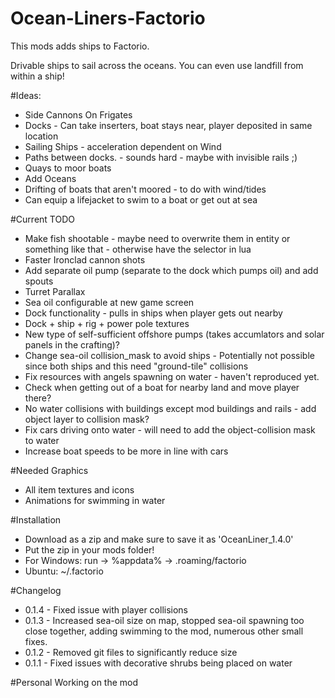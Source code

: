 # Ocean-Liners-Factorio
This mods adds ships to Factorio.

Drivable ships to sail across the oceans. You can even use landfill from within a ship!

#Ideas: <br>

* Side Cannons On Frigates <br>
* Docks - Can take inserters, boat stays near, player deposited in same location <br>
* Sailing Ships - acceleration dependent on Wind <br>
* Paths between docks. - sounds hard - maybe with invisible rails ;) <br>
* Quays to moor boats
* Add Oceans
* Drifting of boats that aren't moored - to do with wind/tides
* Can equip a lifejacket to swim to a boat or get out at sea



#Current TODO <br>

* Make fish shootable - maybe need to overwrite them in entity or something like that - otherwise have the selector in lua
* Faster Ironclad cannon shots
* Add separate oil pump (separate to the dock which pumps oil) and add spouts <br>
* Turret Parallax <br>
* Sea oil configurable at new game screen <br>
* Dock functionality - pulls in ships when player gets out nearby <br>
* Dock + ship + rig + power pole textures  <br>
* New type of self-sufficient offshore pumps (takes accumlators and solar panels in the crafting)?
* Change sea-oil collision_mask to avoid ships - Potentially not possible since both ships and this need "ground-tile" collisions
* Fix resources with angels spawning on water - haven't reproduced yet.
* Check when getting out of a boat for nearby land and move player there?
* No water collisions with buildings except mod buildings and rails - add object layer to collision mask?
* Fix cars driving onto water - will need to add the object-collision mask to water
* Increase boat speeds to be more in line with cars



#Needed Graphics
* All item textures and icons
* Animations for swimming in water


#Installation <br>

* Download as a zip and make sure to save it as 'OceanLiner_1.4.0' <br>
* Put the zip in your mods folder! <br>
* For Windows:  run -> %appdata% -> .roaming/factorio <br>
* Ubuntu: ~/.factorio


#Changelog <br>

* 0.1.4 - Fixed issue with player collisions 
* 0.1.3 - Increased sea-oil size on map, stopped sea-oil spawning too close together, adding swimming to the mod, numerous other small fixes.
* 0.1.2 - Removed git files to significantly reduce size
* 0.1.1 - Fixed issues with decorative shrubs being placed on water

#Personal
Working on the mod
